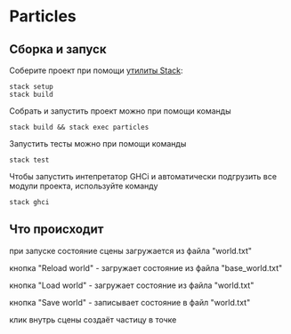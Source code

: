 # Particles

## Сборка и запуск

Соберите проект при помощи [утилиты Stack](https://www.haskellstack.org):

```
stack setup
stack build
```

Собрать и запустить проект можно при помощи команды

```
stack build && stack exec particles
```

Запустить тесты можно при помощи команды

```
stack test
```

Чтобы запустить интепретатор GHCi и автоматически подгрузить все модули проекта, используйте команду

```
stack ghci
```

## Что происходит

при запуске состояние сцены загружается из файла "world.txt"

кнопка "Reload world" - загружает состояние из файла "base_world.txt"

кнопка "Load world" - загружает состояние из файла "world.txt"

кнопка "Save world" - записывает состояние в файл "world.txt"

клик внутрь сцены создаёт частицу в точке
